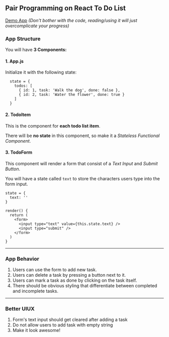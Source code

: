 ## Pair Programming on React To Do List

[Demo App](https://codepen.io/marekdano/pen/bVNYpq) _(Don't bother with the code, reading/using it will just overcomplicate your progress)_


### App Structure

You will have **3 Components:**


#### 1. App.js

Initialize it with the following state:

```
  state = {
    todos: [
      { id: 1, task: 'Walk the dog', done: false },
      { id: 2, task: 'Water the flower', done: true }
    ]
  }
```



#### 2. TodoItem

This is the component for **each todo list item**.

There will be **no state** in this component, so make it a _Stateless Functional Component_.



#### 3. TodoForm

This component will render a form that consist of a _Text Input_ and _Submit Button_.

You will have a state called `text` to store the characters users type into the form input.

```
state = {
  text: ''
}

render() {
  return (
    <form>
      <input type="text" value={this.state.text} />
      <input type="submit" />
    </form>
  )
}
```


---

### App Behavior

1. Users can use the form to add new task.
2. Users can delete a task by pressing a button next to it.
3. Users can mark a task as done by clicking on the task itself.
4. There should be obvious styling that differentiate between completed and incomplete tasks.


---


### Better UIUX

1. Form's text input should get cleared after adding a task
1. Do not allow users to add task with empty string
1. Make it look awesome!